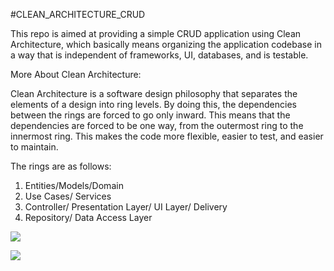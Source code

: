 #CLEAN_ARCHITECTURE_CRUD

This repo is aimed at providing a simple CRUD application using Clean Architecture, which basically means organizing the application codebase in a way that is independent of frameworks, UI, databases, and is testable.

More About Clean Architecture:

Clean Architecture is a software design philosophy that separates the elements of a design into ring levels. By doing this, the dependencies between the rings are forced to go only inward. This means that the dependencies are forced to be one way, from the outermost ring to the innermost ring. This makes the code more flexible, easier to test, and easier to maintain.

The rings are as follows:

1. Entities/Models/Domain
2. Use Cases/ Services
3. Controller/ Presentation Layer/ UI Layer/ Delivery
4. Repository/ Data Access Layer

![]("E:/LearningGo/Gin/CLEAN_ARCHITECTURE_CRUD/CleanArchitecture.jpg")

![](E:/LearningGo/Gin/CLEAN_ARCHITECTURE_CRUD/clean-arch.png)
